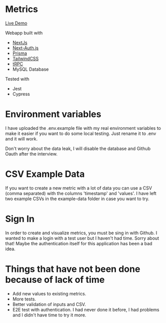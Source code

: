 # Metrics

[Live Demo](https://factorial-metrics.vercel.app/)

Webapp built with

- [NextJs](https://nextjs.org/)
- [Next-Auth.js](https://next-auth.js.org)
- [Prisma](https://prisma.io)
- [TailwindCSS](https://tailwindcss.com)
- [tRPC](https://trpc.io)
- MySQL Database

Tested with

- Jest
- Cypress

# Environment variables

I have uploaded the .env.example file with my real environment variables to make it easier if you want to do some local testing. Just rename it to .env and it will work.

Don't worry about the data leak, I will disable the database and Github Oauth after the interview.

# CSV Example Data

If you want to create a new metric with a lot of data you can use a CSV (comma separated) with the columns 'timestamp' and 'values'. I have left two example CSVs in the example-data folder in case you want to try.

# Sign In

In order to create and visualize metrics, you must be sing in with Github. I wanted to make a login with a test user but I haven't had time. Sorry about that! Maybe the authentication itself for this application has been a bad idea.

# Things that have not been done because of lack of time

- Add new values to existing metrics.
- More tests.
- Better validation of inputs and CSV.
- E2E test with authentication. I had never done it before, I had problems and I didn't have time to try it more.
